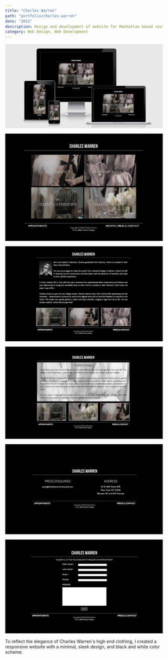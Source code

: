 ```yaml
---
title: "Charles Warren"
path: "portfolio/charles-warren"
date: "2013"
description: Design and development of website for Manhattan based couture designer and dressmaker.
category: Web Design, Web Development
---
```



![charles warren website screenshot](./charleswarren_responsive.png)

![charles warren website screenshot](./charles_warren_index.jpg)

![charles warren about page screenshot](./charleswarren_about.png)

![charles warren design page screenshot](./charleswarren_design.png)

![charles warren design page screenshot](./charleswarren_contact.png)

![charles warren appointment page screenshot](./charleswarren_appt.png)

<p>
To reflect the elegance of Charles Warren&apos;s high end clothing, I created a responsive website with a minimal, sleek design, and black and white color scheme.
</p>

